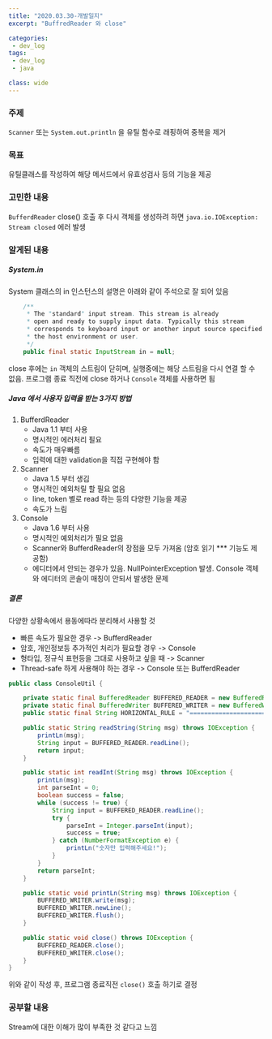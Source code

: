 ```yaml
---
title: "2020.03.30-개발일지"
excerpt: "BuffredReader 와 close"

categories:
 - dev_log
tags:
 - dev_log
 - java

class: wide
---
```


### 주제

`Scanner` 또는 `System.out.println` 을 유틸 함수로 래핑하여 중복을 제거



### 목표

유틸클래스를 작성하여 해당 메서드에서 유효성검사 등의 기능을 제공



### 고민한 내용

`BufferdReader` close() 호출 후 다시 객체를 생성하려 하면 `java.io.IOException: Stream closed` 에러 발생



### 알게된 내용

##### System.in

System 클래스의 in 인스턴스의 설명은 아래와 같이 주석으로 잘 되어 있음

```java
    /**
     * The "standard" input stream. This stream is already
     * open and ready to supply input data. Typically this stream
     * corresponds to keyboard input or another input source specified by
     * the host environment or user.
     */
    public final static InputStream in = null;
```

close 후에는 `in` 객체의 스트림이 닫히며, 실행중에는 해당 스트림을 다시 연결 할 수 없음. 프로그램 종료 직전에 close 하거나 `Console` 객체를 사용하면 됨



##### Java 에서 사용자 입력을 받는 3가지 방법

1. BufferdReader
   - Java 1.1 부터 사용
   - 명시적인 에러처리 필요
   - 속도가 매우빠름
   - 입력에 대한 validation을 직접 구현해야 함
2. Scanner
   - Java 1.5 부터 생김
   - 명시적인 예외처릴 할 필요 없음
   - line, token 별로 read 하는 등의 다양한 기능을 제공
   - 속도가 느림
3. Console
   - Java 1.6 부터 사용 
   - 명시적인 예외처리가 필요 없음
   - Scanner와 BufferdReader의 장점을 모두 가져옴 (암호 읽기 *** 기능도 제공함)
   - 에디터에서 안되는 경우가 있음. NullPointerException 발생. Console 객체와 에디터의 콘솔이 매칭이 안되서 발생한 문제

##### 결론

다양한 상황속에서 용동에따라 분리해서 사용할 것 

- 빠른 속도가 필요한 경우 -> BufferdReader
- 암호, 개인정보등 추가적인 처리가 필요할 경우 -> Console
- 형타입, 정규식 표현등을 그대로 사용하고 싶을 때 -> Scanner
- Thread-safe 하게 사용해야 하는 경우 -> Console 또는 BufferdReader



```java
public class ConsoleUtil {

	private static final BufferedReader BUFFERED_READER = new BufferedReader(new InputStreamReader(System.in));
	private static final BufferedWriter BUFFERED_WRITER = new BufferedWriter(new OutputStreamWriter(System.out));
	public static final String HORIZONTAL_RULE = "=================================";

	public static String readString(String msg) throws IOException {
		printLn(msg);
		String input = BUFFERED_READER.readLine();
		return input;
	}

	public static int readInt(String msg) throws IOException {
		printLn(msg);
		int parseInt = 0;
		boolean success = false;
		while (success != true) {
			String input = BUFFERED_READER.readLine();
			try {
				parseInt = Integer.parseInt(input);
				success = true;
			} catch (NumberFormatException e) {
				printLn("숫자만 입력해주세요!");
			}
		}
		return parseInt;
	}

	public static void printLn(String msg) throws IOException {
		BUFFERED_WRITER.write(msg);
		BUFFERED_WRITER.newLine();
		BUFFERED_WRITER.flush();
	}

	public static void close() throws IOException {
		BUFFERED_READER.close();
		BUFFERED_WRITER.close();
	}
}

```

위와 같이 작성 후, 프로그램 종료직전 `close()` 호출 하기로 결정



### 공부할 내용

Stream에 대한 이해가 많이 부족한 것 같다고 느낌




